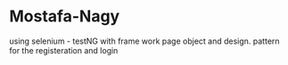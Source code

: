 # Mostafa-Nagy
using selenium - testNG
with frame work page object and design. pattern 
for the registeration and login
